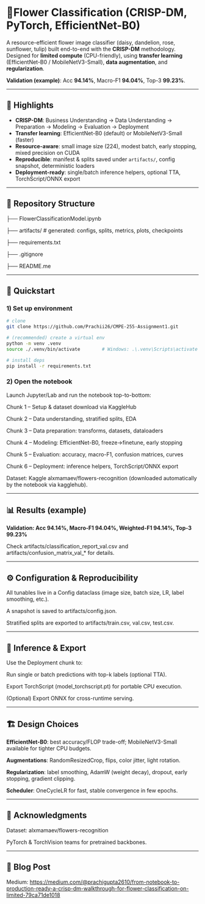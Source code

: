 # 🌸Flower Classification (CRISP-DM, PyTorch, EfficientNet-B0)

A resource-efficient flower image classifier (daisy, dandelion, rose, sunflower, tulip) built end-to-end with the **CRISP-DM** methodology.  
Designed for **limited compute** (CPU-friendly), using **transfer learning** (EfficientNet-B0 / MobileNetV3-Small), **data augmentation**, and **regularization**.

**Validation (example)**: Acc **94.14%**, Macro-F1 **94.04%**, Top-3 **99.23%**.  


---

## 📌 Highlights
- **CRISP-DM**: Business Understanding → Data Understanding → Preparation → Modeling → Evaluation → Deployment  
- **Transfer learning**: EfficientNet-B0 (default) or MobileNetV3-Small (faster)  
- **Resource-aware**: small image size (224), modest batch, early stopping, mixed precision on CUDA  
- **Reproducible**: manifest & splits saved under `artifacts/`, config snapshot, deterministic loaders
- **Deployment-ready**: single/batch inference helpers, optional TTA, TorchScript/ONNX export

---

## 🧱 Repository Structure

├── FlowerClassificationModel.ipynb

├── artifacts/ # generated: configs, splits, metrics, plots, checkpoints

├── requirements.txt

├── .gitignore

├── README.me

---

## 🚀 Quickstart

### 1) Set up environment
```bash
# clone
git clone https://github.com/Prachii26/CMPE-255-Assignment1.git

# (recommended) create a virtual env
python -m venv .venv
source ./.venv/bin/activate        # Windows: .\.venv\Scripts\activate

# install deps
pip install -r requirements.txt
```
### 2) Open the notebook

Launch Jupyter/Lab and run the notebook top-to-bottom:

Chunk 1 – Setup & dataset download via KaggleHub

Chunk 2 – Data understanding, stratified splits, EDA

Chunk 3 – Data preparation: transforms, datasets, dataloaders

Chunk 4 – Modeling: EfficientNet-B0, freeze→finetune, early stopping

Chunk 5 – Evaluation: accuracy, macro-F1, confusion matrices, curves

Chunk 6 – Deployment: inference helpers, TorchScript/ONNX export

Dataset: Kaggle alxmamaev/flowers-recognition (downloaded automatically by the notebook via kagglehub).

---

## 📊 Results (example)

**Validation: Acc 94.14%, Macro-F1 94.04%, Weighted-F1 94.14%, Top-3 99.23%**

Check artifacts/classification_report_val.csv and artifacts/confusion_matrix_val_* for details.

___
## ⚙️ Configuration & Reproducibility

All tunables live in a Config dataclass (image size, batch size, LR, label smoothing, etc.).

A snapshot is saved to artifacts/config.json.

Stratified splits are exported to artifacts/train.csv, val.csv, test.csv.

---
## 🧪 Inference & Export

Use the Deployment chunk to:

Run single or batch predictions with top-k labels (optional TTA).

Export TorchScript (model_torchscript.pt) for portable CPU execution.

(Optional) Export ONNX for cross-runtime serving.

---

## 🏗️ Design Choices

**EfficientNet-B0**: best accuracy/FLOP trade-off; MobileNetV3-Small available for tighter CPU budgets.

**Augmentations**: RandomResizedCrop, flips, color jitter, light rotation.

**Regularization**: label smoothing, AdamW (weight decay), dropout, early stopping, gradient clipping.

**Scheduler**: OneCycleLR for fast, stable convergence in few epochs.

---

## 🙏 Acknowledgments

Dataset: alxmamaev/flowers-recognition

PyTorch & TorchVision teams for pretrained backbones.

---
## 📰 Blog Post
Medium: https://medium.com/@prachigupta2610/from-notebook-to-production-ready-a-crisp-dm-walkthrough-for-flower-classification-on-limited-79ca71de1018
